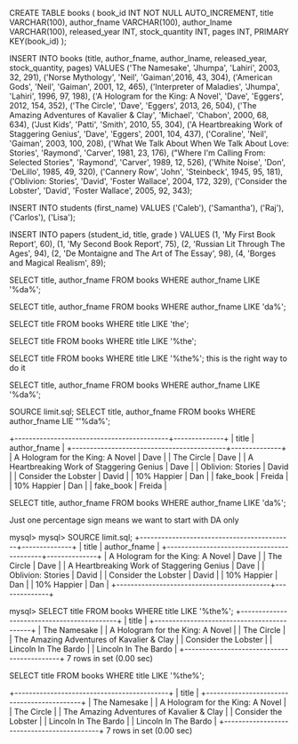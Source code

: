 
CREATE TABLE books 
(
book_id INT NOT NULL AUTO_INCREMENT,
title VARCHAR(100),
author_fname VARCHAR(100),
author_lname VARCHAR(100),
released_year INT,
stock_quantity INT,
pages INT,
PRIMARY KEY(book_id)
);
 
INSERT INTO books (title, author_fname, author_lname, released_year, stock_quantity, pages)
VALUES
('The Namesake', 'Jhumpa', 'Lahiri', 2003, 32, 291),
('Norse Mythology', 'Neil', 'Gaiman',2016, 43, 304),
('American Gods', 'Neil', 'Gaiman', 2001, 12, 465),
('Interpreter of Maladies', 'Jhumpa', 'Lahiri', 1996, 97, 198),
('A Hologram for the King: A Novel', 'Dave', 'Eggers', 2012, 154, 352),
('The Circle', 'Dave', 'Eggers', 2013, 26, 504),
('The Amazing Adventures of Kavalier & Clay', 'Michael', 'Chabon', 2000, 68, 634),
('Just Kids', 'Patti', 'Smith', 2010, 55, 304),
('A Heartbreaking Work of Staggering Genius', 'Dave', 'Eggers', 2001, 104, 437),
('Coraline', 'Neil', 'Gaiman', 2003, 100, 208),
('What We Talk About When We Talk About Love: Stories', 'Raymond', 'Carver', 1981, 23, 176),
("Where I'm Calling From: Selected Stories", 'Raymond', 'Carver', 1989, 12, 526),
('White Noise', 'Don', 'DeLillo', 1985, 49, 320),
('Cannery Row', 'John', 'Steinbeck', 1945, 95, 181),
('Oblivion: Stories', 'David', 'Foster Wallace', 2004, 172, 329),
('Consider the Lobster', 'David', 'Foster Wallace', 2005, 92, 343);


INSERT INTO students (first_name) VALUES 
('Caleb'), ('Samantha'), ('Raj'), ('Carlos'), ('Lisa');

INSERT INTO papers (student_id, title, grade ) VALUES
(1, 'My First Book Report', 60),
(1, 'My Second Book Report', 75),
(2, 'Russian Lit Through The Ages', 94),
(2, 'De Montaigne and The Art of The Essay', 98),
(4, 'Borges and Magical Realism', 89);



SELECT title, author_fname FROM books WHERE author_fname LIKE '%da%';
 
SELECT title, author_fname FROM books WHERE author_fname LIKE 'da%';
 
SELECT title FROM books WHERE  title LIKE 'the';
 
SELECT title FROM books WHERE  title LIKE '%the';
 
SELECT title FROM books WHERE title LIKE '%the%'; this is the right way to do it 

SELECT title, author_fname FROM books WHERE author_fname LIKE '%da%';

SOURCE limit.sql; SELECT title, author_fname FROM books WHERE author_fname LIE “'%da%';


+-------------------------------------------+--------------+
| title                                     | author_fname |
+-------------------------------------------+--------------+
| A Hologram for the King: A Novel          | Dave         |
| The Circle                                | Dave         |
| A Heartbreaking Work of Staggering Genius | Dave         |
| Oblivion: Stories                         | David        |
| Consider the Lobster                      | David        |
| 10% Happier                               | Dan          |
| fake_book                                 | Freida       |
| 10% Happier                               | Dan          |
| fake_book                                 | Freida       |


SELECT title, author_fname FROM books WHERE author_fname LIKE 'da%';

Just one percentage sign means we want to start with DA only 

mysql> mysql> SOURCE limit.sql;
+-------------------------------------------+--------------+
| title                                     | author_fname |
+-------------------------------------------+--------------+
| A Hologram for the King: A Novel          | Dave         |
| The Circle                                | Dave         |
| A Heartbreaking Work of Staggering Genius | Dave         |
| Oblivion: Stories                         | David        |
| Consider the Lobster                      | David        |
| 10% Happier                               | Dan          |
| 10% Happier                               | Dan          |
+-------------------------------------------+--------------+


mysql> SELECT title FROM books WHERE title LIKE '%the%';
+-------------------------------------------+
| title                                     |
+-------------------------------------------+
| The Namesake                              |
| A Hologram for the King: A Novel          |
| The Circle                                |
| The Amazing Adventures of Kavalier & Clay |
| Consider the Lobster                      |
| Lincoln In The Bardo                      |
| Lincoln In The Bardo                      |
+-------------------------------------------+
7 rows in set (0.00 sec)





SELECT title FROM books WHERE title LIKE '%the%'; 

 +-------------------------------------------+
| title                                     |
+-------------------------------------------+
| The Namesake                              |
| A Hologram for the King: A Novel          |
| The Circle                                |
| The Amazing Adventures of Kavalier & Clay |
| Consider the Lobster                      |
| Lincoln In The Bardo                      |
| Lincoln In The Bardo                      |
+-------------------------------------------+
7 rows in set (0.00 sec)
